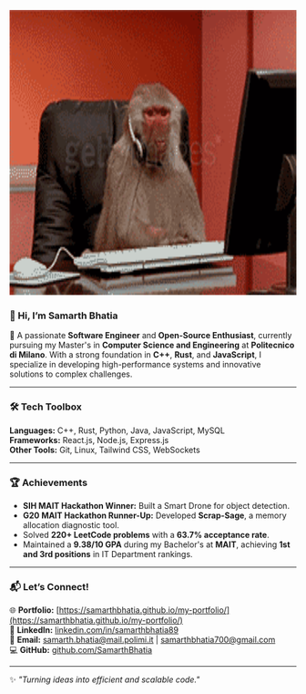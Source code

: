 <p align="center">
  <img src="https://raw.githubusercontent.com/SamarthBhatia/SamarthBhatia/main/Frustrated%20Customer%20Service%20GIF.gif" alt="GitHub Banner GIF" width="100%" height="500px">
</p>



### 👋 Hi, I’m **Samarth Bhatia**  
🚀 A passionate **Software Engineer** and **Open-Source Enthusiast**, currently pursuing my Master's in **Computer Science and Engineering** at **Politecnico di Milano**. With a strong foundation in **C++**, **Rust**, and **JavaScript**, I specialize in developing high-performance systems and innovative solutions to complex challenges.  

---

### 🛠 **Tech Toolbox**  
**Languages:** C++, Rust, Python, Java, JavaScript, MySQL  
**Frameworks:** React.js, Node.js, Express.js  
**Other Tools:** Git, Linux, Tailwind CSS, WebSockets  

---

### 🏆 **Achievements**  
- **SIH MAIT Hackathon Winner:** Built a Smart Drone for object detection.  
- **G20 MAIT Hackathon Runner-Up:** Developed **Scrap-Sage**, a memory allocation diagnostic tool.  
- Solved **220+ LeetCode problems** with a **63.7% acceptance rate**.  
- Maintained a **9.38/10 GPA** during my Bachelor's at **MAIT**, achieving **1st and 3rd positions** in IT Department rankings.  

---

### 📬 **Let’s Connect!**  
🌐 **Portfolio:** [https://samarthbhatia.github.io/my-portfolio/](https://samarthbhatia.github.io/my-portfolio/)  
💼 **LinkedIn:** [linkedin.com/in/samarthbhatia89](https://linkedin.com/in/samarthbhatia89)  
📧 **Email:** samarth.bhatia@mail.polimi.it | samarthbhatia700@gmail.com  
💻 **GitHub:** [github.com/SamarthBhatia](https://github.com/SamarthBhatia)  

---

✨ _"Turning ideas into efficient and scalable code."_  

